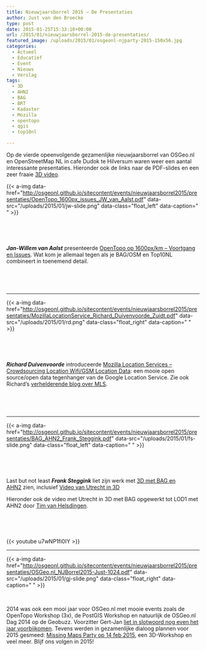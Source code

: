 ```yaml
---
title: Nieuwjaarsborrel 2015 – De Presentaties
author: Just van den Broecke
type: post
date: 2015-01-25T15:33:10+00:00
url: /2015/01/nieuwjaarsborrel-2015-de-presentaties/
featured_image: /uploads/2015/01/osgeonl-njparty-2015-150x56.jpg
categories:
  - Actueel
  - Educatief
  - Event
  - Nieuws
  - Verslag
tags:
  - 3D
  - AHN2
  - BAG
  - BRT
  - Kadaster
  - Mozilla
  - opentopo
  - qgis
  - top10nl

---
```

Op de vierde opeenvolgende gezamenlijke nieuwjaarsborrel van OSGeo.nl en OpenStreetMap NL in cafe Dudok te Hilversum waren weer een aantal interessante presentaties. Hieronder ook de links naar de PDF-slides en een zeer fraaie [3D video][1].

<!--
<a href="http://osgeonl.github.io/sitecontent/events/nieuwjaarsborrel2015/presentaties/OpenTopo_1600px_issues_JW_van_Aalst.pdf" target="_blank"><em><strong><img loading="lazy" class="  wp-image-719 alignleft" src="/uploads/2015/01/jw-slide.png" alt="jw-slide" width="289" height="194" srcset="/uploads/2015/01/jw-slide.png 420w, /uploads/2015/01/jw-slide-300x201.png 300w, /uploads/2015/01/jw-slide-223x150.png 223w, /uploads/2015/01/jw-slide-150x101.png 150w" sizes="(max-width: 289px) 100vw, 289px" /></strong></em></a>
-->

{{< a-img data-href="http://osgeonl.github.io/sitecontent/events/nieuwjaarsborrel2015/presentaties/OpenTopo_1600px_issues_JW_van_Aalst.pdf" data-src="/uploads/2015/01/jw-slide.png" data-class="float_left" data-caption=" " >}}

&nbsp;  

&nbsp;  

_**Jan-Willem van Aalst**_ presenteerde [OpenTopo op 1600px/km &#8211; Voortgang en Issues][2]. Wat kom je allemaal tegen als je BAG/OSM en Top10NL combineert in toenemend detail.

&nbsp;  

&nbsp;  

* * *

<!--
<a href="http://osgeonl.github.io/sitecontent/events/nieuwjaarsborrel2015/presentaties/MozillaLocationService_Richard_Duivenvoorde_Zuidt.pdf" target="_blank"><em><strong><img loading="lazy" class="  wp-image-720 alignright" src="/uploads/2015/01/rd.png" alt="rd" width="273" height="209" srcset="/uploads/2015/01/rd.png 420w, /uploads/2015/01/rd-300x230.png 300w, /uploads/2015/01/rd-196x150.png 196w, /uploads/2015/01/rd-150x115.png 150w" sizes="(max-width: 273px) 100vw, 273px" /></strong></em></a>
-->

{{< a-img data-href="http://osgeonl.github.io/sitecontent/events/nieuwjaarsborrel2015/presentaties/MozillaLocationService_Richard_Duivenvoorde_Zuidt.pdf" data-src="/uploads/2015/01/rd.png" data-class="float_right" data-caption=" " >}}

&nbsp;  

&nbsp;  

_**Richard Duivenvoorde**_ introduceerde [Mozilla Location Services &#8211; Crowdsourcing Location Wifi/GSM Location Data][3]: een mooie open source/open data tegenhanger van de Google Location Service. Zie ook Richard&#8217;s [verhelderende blog over MLS][4].

&nbsp;  

&nbsp;  

* * *

<!--
<a href="http://osgeonl.github.io/sitecontent/events/nieuwjaarsborrel2015/presentaties/BAG_AHN2_Frank_Steggink.pdf" target="_blank"><img loading="lazy" class="  wp-image-721 alignleft" src="/uploads/2015/01/fs-slide.png" alt="fs-slide" width="270" height="202" srcset="/uploads/2015/01/fs-slide.png 420w, /uploads/2015/01/fs-slide-300x224.png 300w, /uploads/2015/01/fs-slide-201x150.png 201w, /uploads/2015/01/fs-slide-150x112.png 150w" sizes="(max-width: 270px) 100vw, 270px" /></a>  
-->

{{< a-img data-href="http://osgeonl.github.io/sitecontent/events/nieuwjaarsborrel2015/presentaties/BAG_AHN2_Frank_Steggink.pdf" data-src="/uploads/2015/01/fs-slide.png" data-class="float_left" data-caption=" " >}}

&nbsp;  

&nbsp;  

Last but not least _**Frank Steggink**_ liet zijn werk met [3D met BAG en AHN2][5] zien, inclusief [Video van Utrecht in 3D][9]
<!-- <a href="https://www.youtube.com/watch?v=u7wNP1fi0IY" target="_blank">Video van Utrecht in 3D</a> -->

Hieronder ook de video met Utrecht in 3D met BAG opgewerkt tot LOD1 met AHN2 door [Tim van Helsdingen][6].

&nbsp;  

&nbsp;  

{{< youtube u7wNP1fi0IY >}}

* * *

<!--
<a href="http://osgeonl.github.io/sitecontent/events/nieuwjaarsborrel2015/presentaties/OSGeo.nl_NJBorrel2015-Just-1024.pdf" target="_blank"><img loading="lazy" class=" size-full wp-image-728 alignright" src="/uploads/2015/01/gj-slide.png" alt="gj-slide" width="300" height="222" srcset="/uploads/2015/01/gj-slide.png 300w, /uploads/2015/01/gj-slide-203x150.png 203w, /uploads/2015/01/gj-slide-150x111.png 150w" sizes="(max-width: 300px) 100vw, 300px" /></a> 
-->

{{< a-img data-href="http://osgeonl.github.io/sitecontent/events/nieuwjaarsborrel2015/presentaties/OSGeo.nl_NJBorrel2015-Just-1024.pdf" data-src="/uploads/2015/01/gj-slide.png" data-class="float_right" data-caption=" " >}}

&nbsp;  

2014 was ook een mooi jaar voor OSGeo.nl met mooie events zoals de OpenTopo Workshop (3x), de PostGIS Workshop en natuurlijk de OSGeo.nl Dag 2014 op de Geobuzz. Voorzitter Gert-Jan [liet in slotwoord nog even het jaar voorbijkomen][7]. Tevens werden in gezamenlijke dialoog plannen voor 2015 gesmeed: [Missing Maps Party op 14 feb 2015][8], een 3D-Workshop en veel meer. Blijf ons volgen in 2015!

[1]: https://www.youtube.com/watch?v=u7wNP1fi0IY
[2]: http://osgeonl.github.io/sitecontent/events/nieuwjaarsborrel2015/presentaties/OpenTopo_1600px_issues_JW_van_Aalst.pdf
[3]: http://osgeonl.github.io/sitecontent/events/nieuwjaarsborrel2015/presentaties/MozillaLocationService_Richard_Duivenvoorde_Zuidt.pdf
[4]: http://zuidt.nl/blog/html/2014/07/04/tinkering_with_mozilla_location_services.html
[5]: http://osgeonl.github.io/sitecontent/events/nieuwjaarsborrel2015/presentaties/BAG_AHN2_Frank_Steggink.pdf
[6]: http://www.timvanhelsdingen.com/
[7]: http://osgeonl.github.io/sitecontent/events/nieuwjaarsborrel2015/presentaties/OSGeo.nl_NJBorrel2015-Just-1024.pdf
[8]: http://www.meetup.com/GeoForts-sideshow-diverse-activiteiten-op-het-fort/events/219954802/
[9]: https://www.youtube.com/watch?v=u7wNP1fi0IY